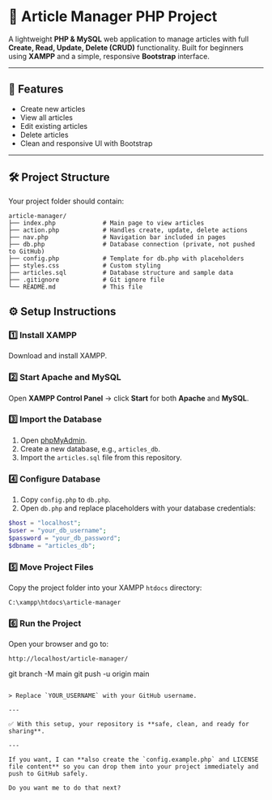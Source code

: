
# 📝 Article Manager PHP Project

A lightweight **PHP & MySQL** web application to manage articles with full **Create, Read, Update, Delete (CRUD)** functionality.
Built for beginners using **XAMPP** and a simple, responsive **Bootstrap** interface.

---

## 📌 Features

* Create new articles
* View all articles
* Edit existing articles
* Delete articles
* Clean and responsive UI with Bootstrap

---

## 🛠️ Project Structure

Your project folder should contain:

```
article-manager/
├── index.php             # Main page to view articles
├── action.php            # Handles create, update, delete actions
├── nav.php               # Navigation bar included in pages
├── db.php                # Database connection (private, not pushed to GitHub)
├── config.php            # Template for db.php with placeholders
├── styles.css            # Custom styling
├── articles.sql          # Database structure and sample data
├── .gitignore            # Git ignore file
└── README.md             # This file
```

## ⚙️ Setup Instructions

### 1️⃣ Install XAMPP

Download and install XAMPP.

### 2️⃣ Start Apache and MySQL

Open **XAMPP Control Panel** → click **Start** for both **Apache** and **MySQL**.

### 3️⃣ Import the Database

1. Open [phpMyAdmin](http://localhost/phpmyadmin).
2. Create a new database, e.g., `articles_db`.
3. Import the `articles.sql` file from this repository.

### 4️⃣ Configure Database

1. Copy `config.php` to `db.php`.
2. Open `db.php` and replace placeholders with your database credentials:

```php
$host = "localhost";
$user = "your_db_username";
$password = "your_db_password";
$dbname = "articles_db";
```

### 5️⃣ Move Project Files

Copy the project folder into your XAMPP `htdocs` directory:

```
C:\xampp\htdocs\article-manager
```

### 6️⃣ Run the Project

Open your browser and go to:

```
http://localhost/article-manager/
```

git branch -M main
git push -u origin main
```

> Replace `YOUR_USERNAME` with your GitHub username.

---

✅ With this setup, your repository is **safe, clean, and ready for sharing**.

---

If you want, I can **also create the `config.example.php` and LICENSE file content** so you can drop them into your project immediately and push to GitHub safely.

Do you want me to do that next?

